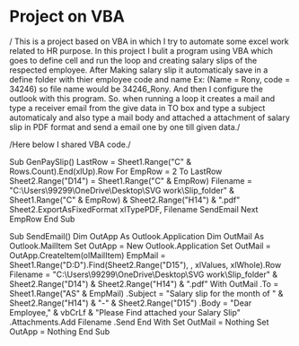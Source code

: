 # Project on VBA
/ This is a project based on VBA in which I try to automate some excel work related to HR purpose.
In this project I bulit a program using VBA which goes to define cell and run the loop and creating salary slips of the respected employee.
After Making salary slip it automaticaly save in a define folder with thier employee code and name Ex: (Name = Rony, code = 34246) so file name would be 34246_Rony.
And then I configure the outlook with this program.
So. when running a loop it creates a mail and type a receiver email from the give data in TO box and type a subject automaticaly and also type a mail body and attached a attachment of salary slip in PDF format and send a email one by one till given data./  

/Here below I shared VBA code./

Sub GenPaySlip()
    LastRow = Sheet1.Range("C" & Rows.Count).End(xlUp).Row
    For EmpRow = 2 To LastRow
        Sheet2.Range("D14") = Sheet1.Range("C" & EmpRow)
        Filename = "C:\Users\99299\OneDrive\Desktop\SVG work\Slip_folder\" & Sheet1.Range("C" & EmpRow) & Sheet2.Range("H14") & ".pdf"
        Sheet2.ExportAsFixedFormat xlTypePDF, Filename
        SendEmail
    Next EmpRow
End Sub



Sub SendEmail()
    Dim OutApp As Outlook.Application
    Dim OutMail As Outlook.MailItem
    Set OutApp = New Outlook.Application
    Set OutMail = OutApp.CreateItem(olMailItem)
    EmpMail = Sheet1.Range("D:D").Find(Sheet2.Range("D15"), , xlValues, xlWhole).Row
    Filename = "C:\Users\99299\OneDrive\Desktop\SVG work\Slip_folder\" & Sheet2.Range("D14") & Sheet2.Range("H14") & ".pdf"
    With OutMail
        .To = Sheet1.Range("AS" & EmpMail)
        .Subject = "Salary slip for the month of " & Sheet2.Range("H14") & "-" & Sheet2.Range("D15")
        .Body = "Dear Employee," & vbCrLf & "Please Find attached your Salary Slip"
        .Attachments.Add Filename
        .Send
    End With
    Set OutMail = Nothing
    Set OutApp = Nothing
End Sub

